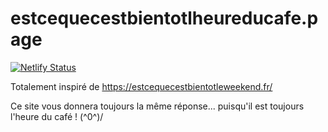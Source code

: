 # estcequecestbientotlheureducafe.page

[![Netlify Status](https://api.netlify.com/api/v1/badges/03d1432d-a68c-4c80-a937-234d6f4bd417/deploy-status)](https://app.netlify.com/sites/estcequecestbientotlheureducafe/deploys)

Totalement inspiré de https://estcequecestbientotleweekend.fr/

Ce site vous donnera toujours la même réponse... puisqu'il est toujours l'heure du café ! \(^0^)/